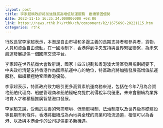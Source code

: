 ```yaml
---
layout: post
title: 李家超稱政府將加強發展高增值航運服務　繼續鞏固優勢
date: 2022-11-15 16:35:34.000000000 +08:00
link: https://news.rthk.hk/rthk/ch/component/k2/1675690-20221115.htm
categories: rthk
---
```


行政長官李家超表示，本港是自由市場和多邊主義的長期支持者和參與者，貨物、人員和資金自由流動。在一國兩制下，香港得到中央支持與世界緊密聯繫，為未來航運發展提供一個國際交流平台。

李家超在世界航商大會致辭說，國家十四五規劃和粵港澳大灣區發展規劃綱要下，中央政府清楚支持香港作為國際航運中心的地位，特區政府將加強發展高增值航運服務，繼續積極地鞏固香港優勢。

李家超表示，特區政府致力吸引更多高質素航運商務來港，包括在今年7月為合資格船舶代理商、船舶管理商和船舶經紀商提供利得稅半稅優惠，未來會繼續為業界培育人才和積極推廣智慧港口發展。
 
李家超又說，受惠於友善的營商環境、低簡單稅制、法治制度以及世界級基礎建設等長期有利條件，香港將繼續成為內地與全球的商業和物流通道，相信可以為香港、以及與本港合作的公司提供更多新機遇。
